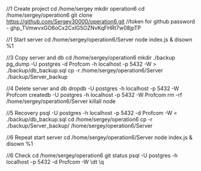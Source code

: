 //1 Create project
cd /home/sergey
mkdir operation6
cd /home/sergey/operation6
git clone https://github.com/Sergey30000/operation6.git
//token for github password - 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

//1 Start server
cd /home/sergey/operation6/Server
node index.js & disown %1

//3 Copy server and db
cd /home/sergey/operation6
mkdir ./backup
pg_dump -U postgres -d Profcom -h localhost -p 5432 -W  > ./backup/db_backup.sql
cp -r /home/sergey/operation6/Server ./backup/Server_backup

//4 Delete server and db
dropdb -U postgres -h localhost -p 5432 -W Profcom
createdb -U postgres -h localhost -p 5432 -W Profcom
rm -rf /home/sergey/operation6/Server
killall node

//5 Recovery
psql -U postgres -h localhost -p 5432 -d Profcom -W < ./backup/db_backup.sql
cd /home/sergey/operation6
cp -r ./backup/Server_backup/ /home/sergey/operation6/Server

//6 Repeat start server
cd /home/sergey/operation6/Server
node index.js & disown %1

//6 Check
cd /home/sergey/operation6
git status
psql -U postgres -h localhost -p 5432 -d Profcom -W
\dt
\q
